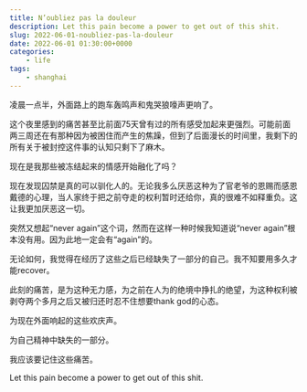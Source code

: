 ```yaml
---
title: N’oubliez pas la douleur
description: Let this pain become a power to get out of this shit.
slug: 2022-06-01-noubliez-pas-la-douleur
date: 2022-06-01 01:30:00+0000
categories:
    - life
tags:
    - shanghai
---
```

凌晨一点半，外面路上的跑车轰鸣声和鬼哭狼嚎声更响了。

这个夜里感到的痛苦甚至比前面75天曾有过的所有感受加起来更强烈。可能前面两三周还在有那种因为被困住而产生的焦躁，但到了后面漫长的时间里，我剩下的所有关于被封控这件事的认知只剩下了麻木。

现在是我那些被冻结起来的情感开始融化了吗？

现在发现囚禁是真的可以驯化人的。无论我多么厌恶这种为了官老爷的恩赐而感恩戴德的心理，当人家终于把之前夺走的权利暂时还给你，真的很难不如释重负。这让我更加厌恶这一切。

突然又想起“never again”这个词，然而在这样一种时候我知道说“never again”根本没有用。因为此地一定会有“again”的。

无论如何，我觉得在经历了这些之后已经缺失了一部分的自己。我不知要用多久才能recover。

此刻的痛苦，是为这种无力感，为之前在人为的绝境中挣扎的绝望，为这种权利被剥夺两个多月之后又被归还时忍不住想要thank god的心态。

为现在外面响起的这些欢庆声。

为自己精神中缺失的一部分。

我应该要记住这些痛苦。

Let this pain become a power to get out of this shit.